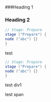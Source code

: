 ###Heading 1

### Heading 2

```groovy
// Stage: Prepare
stage ("Prepare") {
node ("abc") {}
}
```

test
```groovy
// Stage: Prepare
stage ("Prepare") {
node ("abc") {}
}
```

<div class="abc">test div1</div>

<span>test span</span>

<script>console.debug("test script")</script>
